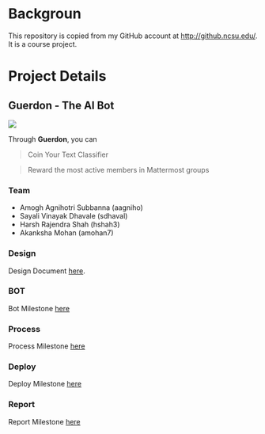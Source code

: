 # Backgroun
This repository is copied from my GitHub account at http://github.ncsu.edu/. It is a course project.

# Project Details 


## Guerdon - The AI Bot
![](https://github.ncsu.edu/csc510-fall2019/CSC510-13/blob/master/design/Project_Logo.JPG)

Through **Guerdon**, you can
> Coin Your Text Classifier

> Reward the most active members in Mattermost groups

### Team
- Amogh Agnihotri Subbanna (aagniho)
- Sayali Vinayak Dhavale (sdhaval)
- Harsh Rajendra Shah (hshah3)
- Akanksha Mohan (amohan7)  

### Design
Design Document [here](https://github.ncsu.edu/csc510-fall2019/CSC510-13/blob/master/DESIGN.md).

### BOT
Bot Milestone [here](https://github.ncsu.edu/csc510-fall2019/CSC510-13/blob/master/BOT.md)

### Process
Process Milestone [here](https://github.ncsu.edu/csc510-fall2019/CSC510-13/blob/master/PROCESS.md)

### Deploy
Deploy Milestone [here](https://github.ncsu.edu/csc510-fall2019/CSC510-13/blob/master/DEPLOY.md)

### Report
Report Milestone [here](https://github.ncsu.edu/csc510-fall2019/CSC510-13/blob/master/REPORT.md)
